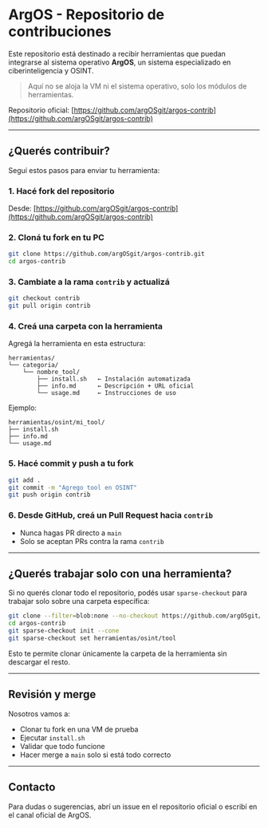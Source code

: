 # ArgOS - Repositorio de contribuciones

Este repositorio está destinado a recibir herramientas que puedan integrarse al sistema operativo **ArgOS**, un sistema especializado en ciberinteligencia y OSINT.

> Aquí no se aloja la VM ni el sistema operativo, solo los módulos de herramientas.

Repositorio oficial: [https://github.com/argOSgit/argos-contrib](https://github.com/argOSgit/argos-contrib)

---

## ¿Querés contribuir?

Seguí estos pasos para enviar tu herramienta:

### 1. Hacé fork del repositorio

Desde: [https://github.com/argOSgit/argos-contrib](https://github.com/argOSgit/argos-contrib)

### 2. Cloná tu fork en tu PC

```bash
git clone https://github.com/argOSgit/argos-contrib.git
cd argos-contrib
```

### 3. Cambiate a la rama `contrib` y actualizá

```bash
git checkout contrib
git pull origin contrib
```

### 4. Creá una carpeta con la herramienta

Agregá la herramienta en esta estructura:

```
herramientas/
└── categoria/
    └── nombre_tool/
        ├── install.sh   ← Instalación automatizada
        ├── info.md      ← Descripción + URL oficial
        └── usage.md     ← Instrucciones de uso
```

Ejemplo:

```
herramientas/osint/mi_tool/
├── install.sh
├── info.md
└── usage.md
```

### 5. Hacé commit y push a tu fork

```bash
git add .
git commit -m "Agrego tool en OSINT"
git push origin contrib
```

### 6. Desde GitHub, creá un Pull Request hacia `contrib`

- Nunca hagas PR directo a `main`
- Solo se aceptan PRs contra la rama `contrib`

---

## ¿Querés trabajar solo con una herramienta?

Si no querés clonar todo el repositorio, podés usar `sparse-checkout` para trabajar solo sobre una carpeta específica:

```bash
git clone --filter=blob:none --no-checkout https://github.com/argOSgit/argos-contrib.git
cd argos-contrib
git sparse-checkout init --cone
git sparse-checkout set herramientas/osint/tool
```

Esto te permite clonar únicamente la carpeta de la herramienta sin descargar el resto.

---

## Revisión y merge

Nosotros vamos a:

- Clonar tu fork en una VM de prueba
- Ejecutar `install.sh`
- Validar que todo funcione
- Hacer merge a `main` solo si está todo correcto

---

## Contacto

Para dudas o sugerencias, abrí un issue en el repositorio oficial o escribí en el canal oficial de ArgOS.
